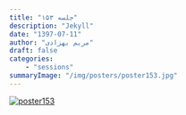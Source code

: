 ```yaml
---
title: "جلسه ۱۵۳"
description: "Jekyll"
date: "1397-07-11"
author: "مریم بهزادی"
draft: false
categories:
    - "sessions"
summaryImage: "/img/posters/poster153.jpg"
---
```

[![poster153](../../img/posters/poster153.jpg)](../../img/poster153.jpg)
